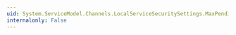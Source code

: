 ```yaml
---
uid: System.ServiceModel.Channels.LocalServiceSecuritySettings.MaxPendingSessions
internalonly: False
---
```

